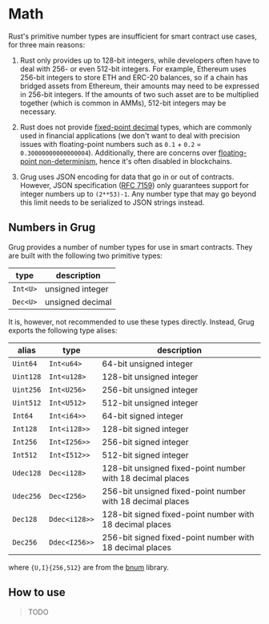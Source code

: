 # Math

Rust's primitive number types are insufficient for smart contract use cases, for three main reasons:

1. Rust only provides up to 128-bit integers, while developers often have to deal with 256- or even 512-bit integers. For example, Ethereum uses 256-bit integers to store ETH and ERC-20 balances, so if a chain has bridged assets from Ethereum, their amounts may need to be expressed in 256-bit integers. If the amounts of two such asset are to be multiplied together (which is common in AMMs), 512-bit integers may be necessary.

2. Rust does not provide [fixed-point decimal][fixed-point-arithmetic] types, which are commonly used in financial applications (we don't want to deal with precision issues with floating-point numbers such as `0.1` + `0.2` = `0.30000000000000004`). Additionally, there are concerns over [floating-point non-determinism][floating-point-determinism], hence it's often disabled in blockchains.

3. Grug uses JSON encoding for data that go in or out of contracts. However, JSON specification ([RFC 7159][rfc7159]) only guarantees support for integer numbers up to `(2**53)-1`. Any number type that may go beyond this limit needs to be serialized to JSON strings instead.

## Numbers in Grug

Grug provides a number of number types for use in smart contracts. They are built with the following two primitive types:

| type     | description      |
| -------- | ---------------- |
| `Int<U>` | unsigned integer |
| `Dec<U>` | unsigned decimal |

It is, however, not recommended to use these types directly. Instead, Grug exports the following type alises:

| alias     | type          | description                                                |
| --------- | ------------- | ---------------------------------------------------------- |
| `Uint64`  | `Int<u64>`    | 64-bit unsigned integer                                    |
| `Uint128` | `Int<u128>`   | 128-bit unsigned integer                                   |
| `Uint256` | `Int<U256>`   | 256-bit unsigned integer                                   |
| `Uint512` | `Int<U512>`   | 512-bit unsigned integer                                   |
| `Int64`   | `Int<i64>>`   | 64-bit signed integer                                      |
| `Int128`  | `Int<i128>>`  | 128-bit signed integer                                     |
| `Int256`  | `Int<I256>>`  | 256-bit signed integer                                     |
| `Int512`  | `Int<I512>>`  | 512-bit signed integer                                     |
| `Udec128` | `Dec<i128>`   | 128-bit unsigned fixed-point number with 18 decimal places |
| `Udec256` | `Dec<I256>`   | 256-bit unsigned fixed-point number with 18 decimal places |
| `Dec128`  | `Ddec<i128>>` | 128-bit signed fixed-point number with 18 decimal places   |
| `Dec256`  | `Ddec<I256>>` | 256-bit signed fixed-point number with 18 decimal places   |

where `{U,I}{256,512}` are from the [bnum][bnum] library.

## How to use

> TODO

[bnum]: https://github.com/left-curve/bnum/tree/v0.11.0-grug
[fixed-point-arithmetic]: https://en.wikipedia.org/wiki/Fixed-point_arithmetic
[floating-point-determinism]: https://randomascii.wordpress.com/2013/07/16/floating-point-determinism/
[rfc7159]: https://datatracker.ietf.org/doc/html/rfc7159
